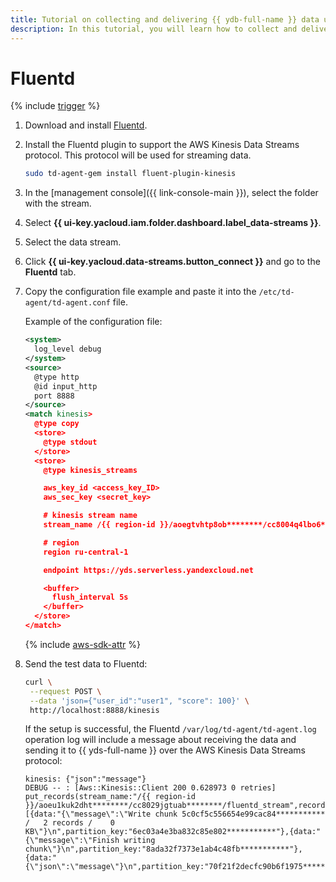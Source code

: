```yaml
---
title: Tutorial on collecting and delivering {{ ydb-full-name }} data using Fluentd
description: In this tutorial, you will learn how to collect and deliver {{ ydb-full-name }} data using Fluentd.
---
```


# Fluentd

{% include [trigger](../../_includes/data-streams/trigger.md) %}

1. Download and install [Fluentd](https://www.fluentd.org/download).
1. Install the Fluentd plugin to support the AWS Kinesis Data Streams protocol. This protocol will be used for streaming data.

   ```bash
   sudo td-agent-gem install fluent-plugin-kinesis
   ```

1. In the [management console]({{ link-console-main }}), select the folder with the stream.
1. Select **{{ ui-key.yacloud.iam.folder.dashboard.label_data-streams }}**.
1. Select the data stream.
1. Click **{{ ui-key.yacloud.data-streams.button_connect }}** and go to the **Fluentd** tab.
1. Copy the configuration file example and paste it into the `/etc/td-agent/td-agent.conf` file.

   Example of the configuration file:

   ```xml
   <system>
     log_level debug
   </system>
   <source>
     @type http
     @id input_http
     port 8888
   </source>
   <match kinesis>
     @type copy
     <store>
       @type stdout
     </store>
     <store>
       @type kinesis_streams

       aws_key_id <access_key_ID>
       aws_sec_key <secret_key>

       # kinesis stream name
       stream_name /{{ region-id }}/aoegtvhtp8ob********/cc8004q4lbo6********/test

       # region
       region ru-central-1

       endpoint https://yds.serverless.yandexcloud.net

       <buffer>
         flush_interval 5s
       </buffer>
     </store>
   </match>
   ```

   {% include [aws-sdk-attr](../../_includes/data-streams/aws-sdk-attr.md) %}

1. Send the test data to Fluentd:

   ```bash
   curl \
    --request POST \
    --data 'json={"user_id":"user1", "score": 100}' \
    http://localhost:8888/kinesis
   ```

   If the setup is successful, the Fluentd `/var/log/td-agent/td-agent.log` operation log will include a message about receiving the data and sending it to {{ yds-full-name }} over the AWS Kinesis Data Streams protocol:

   ```text
   kinesis: {"json":"message"}
   DEBUG -- : [Aws::Kinesis::Client 200 0.628973 0 retries] put_records(stream_name:"/{{ region-id }}/aoeu1kuk2dht********/cc8029jgtuab********/fluentd_stream",records:[{data:"{\"message\":\"Write chunk 5c0cf5c556654e99cac84*********** /   2 records /    0 KB\"}\n",partition_key:"6ec03a4e3ba832c85e802***********"},{data:"{\"message\":\"Finish writing chunk\"}\n",partition_key:"8ada32f7373e1ab4c48fb***********"},{data:"{\"json\":\"message\"}\n",partition_key:"70f21f2decfc90b6f1975***********"}])
   ```
